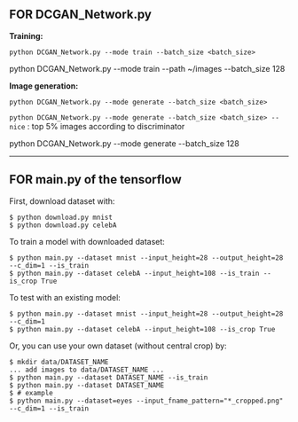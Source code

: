 ## FOR DCGAN_Network.py ##**Training:** `python DCGAN_Network.py --mode train --batch_size <batch_size>`  python DCGAN_Network.py --mode train --path ~/images --batch_size 128**Image generation:**`python DCGAN_Network.py --mode generate --batch_size <batch_size>``python DCGAN_Network.py --mode generate --batch_size <batch_size> --nice` : top 5% images according to discriminatorpython DCGAN_Network.py --mode generate --batch_size 128---## FOR main.py of the tensorflow ##First, download dataset with:    $ python download.py mnist    $ python download.py celebATo train a model with downloaded dataset:    $ python main.py --dataset mnist --input_height=28 --output_height=28 --c_dim=1 --is_train    $ python main.py --dataset celebA --input_height=108 --is_train --is_crop TrueTo test with an existing model:    $ python main.py --dataset mnist --input_height=28 --output_height=28 --c_dim=1    $ python main.py --dataset celebA --input_height=108 --is_crop TrueOr, you can use your own dataset (without central crop) by:    $ mkdir data/DATASET_NAME    ... add images to data/DATASET_NAME ...    $ python main.py --dataset DATASET_NAME --is_train    $ python main.py --dataset DATASET_NAME    $ # example    $ python main.py --dataset=eyes --input_fname_pattern="*_cropped.png" --c_dim=1 --is_train